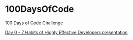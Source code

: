 # 100DaysOfCode
100 Days of Code Challenge

[Day 0 - 7 Habits of Highly Effective Developers presentation](https://github.com/edbartram/100DaysOfCode/blob/master/log/Day0.md)
